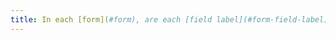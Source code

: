 ```yaml
---
title: In each [form](#form), are each [field label](#form-field-label) and its associated field [adjoined](#adjoined-label-and-field- accoles) (excluding special cases)?
---
```

